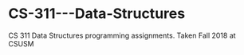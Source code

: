# CS-311---Data-Structures
CS 311 Data Structures programming assignments. Taken Fall 2018 at CSUSM
